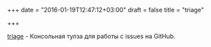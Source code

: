 +++
date = "2016-01-19T12:47:12+03:00"
draft = false
title = "triage"

+++

<p><a href="https://github.com/wercker/triage">triage</a>&nbsp;- Консольная тулза для работы с&nbsp;issues на GitHub.</p>

